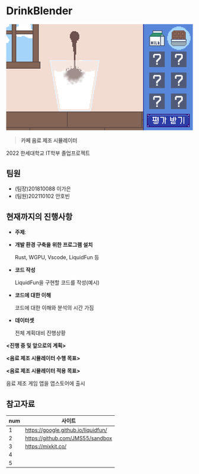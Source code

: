 # DrinkBlender

![Concept](Concept.png)

>**카페 음료 제조 시뮬레이터** 

2022 한세대학교 IT학부 졸업프로젝트

## 팀원
- (팀장)201810088 이가은
- (팀원)202110102 안호빈

## 현재까지의 진행사항

* **주제**:


* **개발 환경 구축을 위한 프로그램 설치**

  Rust, WGPU, Vscode, LiquidFun 등

* **코드 작성**

  LiquidFun을 구현할 코드를 작성(예시)

* **코드에 대한 이해**
  
  코드에 대한 이해와 분석의 시간 가짐

* **데이터셋**

  전체 계획대비 진행상황

 **<진행 중 및 앞으로의 계획>**


 **<음료 제조 시뮬레이터 수행 목표>**


 **<음료 제조 시뮬레이터 적용 목표>**<br>
 
음료 제조 게임 앱을 앱스토어에 출시
 
## 참고자료

num| 사이트
--------- | ---------
1 | https://google.github.io/liquidfun/
2 | https://github.com/JMS55/sandbox
3 | https://mixkit.co/
4 | 
5 | 
